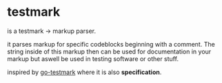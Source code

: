 # testmark 

is a testmark -> markup parser. 

it parses markup for specific codeblocks beginning with a comment.
The string inside of this markup then can be used for documentation in your markup but aswell be used in testing software or other stuff.


inspired by [go-testmark](https://github.com/warpfork/go-testmark) where it is also **specification**.

